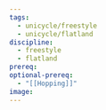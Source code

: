 ```yaml
---
tags:
  - unicycle/freestyle
  - unicycle/flatland
discipline:
  - freestyle
  - flatland
prereq: 
optional-prereq:
  - "[[Hopping]]"
image:
---
```

